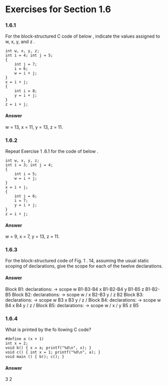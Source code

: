 # Exercises for Section 1.6

### 1.6.1

For the block-structured C code of below , indicate the values assigned to w, x, y, and z .
```
int w, x, y, z;
int i = 4; int j = 5;
{
	int j = 7;
	i = 6;
	w = i + j;
}
x = i + j;
{
	int i = 8;
	y = i + j;
}
z = i + j;
```

#### Answer

w = 13, x = 11, y = 13, z = 11.


### 1.6.2

Repeat Exercise 1 .6.1 for the code of below .
```
int w, x, y, z;
int i = 3; int j = 4;
{
	int i = 5;
	w = i + j;
}
x = i + j;
{
	int j = 6;
	i = 7;
	y = i + j;
}
z = i + j;
```

#### Answer

w = 9, x = 7, y = 13, z = 11.


### 1.6.3

For the block-structured code of Fig. 1 . 14, assuming the usual static scoping of declarations, give the scope for each of the twelve declarations.

#### Answer
Block B1:
	declarations:  ->   scope
		w 				B1-B3-B4
		x				B1-B2-B4
		y				B1-B5
		z				B1-B2-B5
Block B2:
	declarations:  ->   scope
		w 				/
		x				B2-B3
		y				/
		z				B2
Block B3:
	declarations:  ->   scope
		w 				B3
		x				B3
		y				/
		z				/
Block B4:
	declarations:  ->   scope
		w 				B4
		x				B4
		y				/
		z				/
Block B5:
	declarations:  ->   scope
		w 				/
		x				/
		y				B5
		z				B5


### 1.6.4

What is printed by the fo llowing C code?
```
#define a (x + 1)
int x = 2;
void b() { x = a; printf("%d\n", x); }
void c() { int x = 1; printf("%d\n", a); }
void main () { b(); c(); }
```

#### Answer
3
2